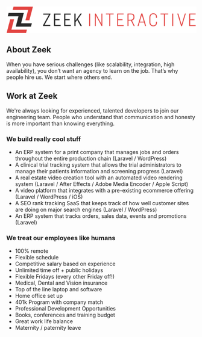 <p align="center"><a href="https://zeek.com" target="_blank"><img src="https://github.com/zeekinteractive/.github/blob/main/docs/images/zeek.png?raw=true" width="648"></a></p>

## About Zeek

When you have serious challenges (like scalability, integration, high availability), you don’t want an agency to learn on the job. That’s why people hire us. We start where others end. 

## Work at Zeek

We're always looking for experienced, talented developers to join our engineering team. People who understand that communication and honesty is more important than knowing everything.

### We build really cool stuff

- An ERP system for a print company that manages jobs and orders throughout the entire production chain (Laravel / WordPress)
- A clinical trial tracking system that allows the trial administrators to manage their patients information and screening progress (Laravel)
- A real estate video creation tool with an automated video rendering system (Laravel / After Effects / Adobe Media Encoder / Apple Script)
- A video platform that integrates with a pre-existing ecommerce offering (Laravel / WordPress / iOS)
- A SEO rank tracking SaaS that keeps track of how well customer sites are doing on major search engines (Laravel / WordPress)
- An ERP system that tracks orders, sales data, events and promotions (Laravel)

### We treat our employees like humans

- 100% remote
- Flexible schedule
- Competitive salary based on experience
- Unlimited time off + public holidays
- Flexible Fridays (every other Friday off!)
- Medical, Dental and Vision insurance
- Top of the line laptop and software
- Home office set up
- 401k Program with company match
- Professional Development Opportunities
- Books, conferences and training budget
- Great work life balance
- Maternity / paternity leave